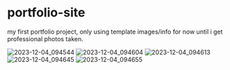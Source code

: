 # portfolio-site
my first portfolio project,
only using template images/info for now until i get professional photos taken.

![2023-12-04_094544](https://github.com/lKryml/portfolio-site/assets/103531991/45820e24-7e14-4d34-a3b9-9366df7efd9f)
![2023-12-04_094604](https://github.com/lKryml/portfolio-site/assets/103531991/3975fb86-2b84-435b-8080-bf1135379911)
![2023-12-04_094613](https://github.com/lKryml/portfolio-site/assets/103531991/bb05417b-c2b0-4fbb-9164-fe3cd8f35180)
![2023-12-04_094645](https://github.com/lKryml/portfolio-site/assets/103531991/6ac3abf5-7605-4567-87c7-3a769ee67621)
![2023-12-04_094655](https://github.com/lKryml/portfolio-site/assets/103531991/708f7a6e-0d4a-4983-bea9-ae24b5f3f6c8)
